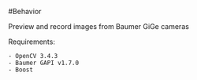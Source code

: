 #Behavior

Preview and record images from Baumer GiGe cameras

Requirements:

	- OpenCV 3.4.3
	- Baumer GAPI v1.7.0
	- Boost
